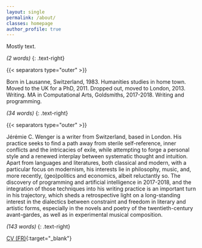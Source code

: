 ```yaml
---
layout: single
permalink: /about/
classes: homepage
author_profile: true
---
```


Mostly text.

*(2 words)*
{: .text-right}

{{< separators type="outer" >}}

Born in Lausanne, Switzerland, 1983. Humanities studies in home town. Moved to the UK for a PhD, 2011. Dropped out, moved to London, 2013. Writing. MA in Computational Arts, Goldsmiths, 2017-2018. Writing and programming.

*(34 words)*
{: .text-right}

{{< separators type="outer" >}}

Jérémie C. Wenger is a writer from Switzerland, based in London. His practice seeks to find a path away from sterile self-reference, inner conflicts and the intricacies of exile, while attempting to forge a personal style and a renewed interplay between systematic thought and intuition. Apart from languages and literatures, both classical and modern, with a particular focus on modernism, his interests lie in philosophy, music, and, more recently, (geo)politics and economics, albeit reluctantly so. The discovery of programming and artificial intelligence in 2017-2018, and the integration of those techniques into his writing practice is an important turn in his trajectory, which sheds a retrospective light on a long-standing interest in the dialectics between constraint and freedom in literary and artistic forms, especially in the novels and poetry of the twentieth-century avant-gardes, as well as in experimental musical composition.

*(143 words)*
{: .text-right}

[CV (FR)](/assets/cv/JCWenger_CV_FR.pdf){:target="_blank"}
